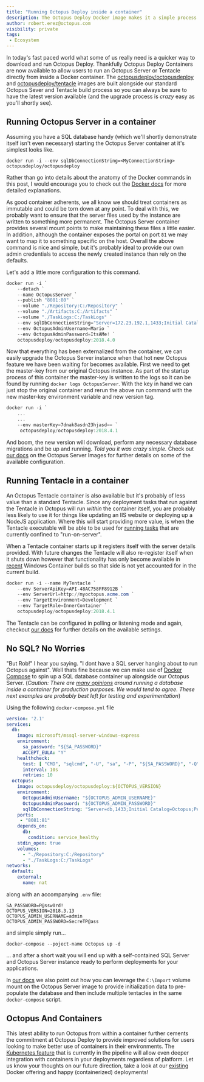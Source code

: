```yaml
---
title: "Running Octopus Deploy inside a container"
description: The Octopus Deploy Docker image makes it a simple process to provision a new Octopus Server instance.
author: robert.erez@octopus.com
visibility: private
tags:
 - Ecosystem
---
```


In today's fast paced world what some of us really need is a quicker way to download and run Octopus Deploy. Thankfully Octopus Deploy Containers are now available to allow users to run an Octopus Server or Tentacle directly from inside a Docker container.
The [octopusdeploy/octopusdeploy](https://hub.docker.com/r/octopusdeploy/octopusdeploy/) and [octopusdeploy/tentacle](https://hub.docker.com/r/octopusdeploy/tentacle/) images are built alongside our standard Octopus Sever and Tentacle build process so you can always be sure to have the latest version available (and the upgrade process is _crazy_ easy as you'll shortly see).

## Running Octopus Server in a container

Assuming you have a SQL database handy (which we'll shortly demonstrate itself isn't even necessary) starting the Octopus Server container at it's simplest looks like.

```shell
docker run -i --env sqlDbConnectionString=<MyConnectionString> octopusdeploy/octopusdeploy
```

Rather than go into details about the anatomy of the Docker commands in this post, I would encourage you to check out the [Docker docs](https://docs.docker.com/engine/reference/run/) for more detailed explanations.

As good container adherents, we all know we should treat containers as immutable and could be torn down at any point. To deal with this, we probably want to ensure that the server files used by the instance are written to something more permanent. The Octopus Server container provides several mount points to make maintaining these files a little easier. In addition, although the container exposes the portal on port `81` we may want to map it to something specific on the host. Overall the above command is nice and simple, but it's probably ideal to provide our own admin credentials to access the newly created instance than rely on the defaults. 

Let's add a little more configuration to this command.

```PowerShell
docker run -i `
    --detach `
    --name OctopusServer `
    --publish "8081:80" `
    --volume "./Repository:C:/Repository" `
    --volume "./Artifacts:C:/Artifacts" `
    --volume "./TaskLogs:C:/TaskLogs" `
    --env sqlDbConnectionString="Server=172.23.192.1,1433;Initial Catalog=Octopus;Persist Security Info=False;User ID=sa;Password=P@ssw0rd;MultipleActiveResultSets=False;Connection Timeout=30;" `
    --env OctopusAdminUsername=Mario `
    --env OctopusAdminPassword=ItsAMe! `
    octopusdeploy/octopusdeploy:2018.4.0
```

Now that everything has been externalized from the container, we can easily upgrade the Octopus Server instance when that hot new Octopus feature we have been waiting for becomes available. First we need to get the master-key from our original Octopus instance. As part of the startup process of this container the master-key is written to the logs so it can be found by running `docker logs OctopusServer`. With the key in hand we can just stop the original container and rerun the above run command with the new master-key environment variable and new version tag.

```PowerShell
docker run -i `
    ...
    ...
    --env masterKey=7dnak8asdn23hjasd== `
     octopusdeploy/octopusdeploy:2018.4.1
```

And boom, the new version will download, perform any necessary database migrations and be up and running. _Told you it was crazy simple._ Check out [our docs](https://octopus.com/docs/installation/octopus-in-container/octopus-server-container) on the Octopus Server Images for further details on some of the available configuration.

## Running Tentacle in a container
An Octopus Tentacle container is also available but it's probably of less value than a standard Tentacle. Since any deployment tasks that run against the Tentacle in Octopus will run _within_ the container itself, you are probably less likely to use it for things like updating an IIS website or deploying up a NodeJS application. Where this will start providing more value, is when the Tentacle executable will be able to be used for [running tasks](https://github.com/OctopusDeploy/Specs/blob/master/Workers/index.md) that are currently confined to "run-on-server".

When a Tentacle container starts up it registers itself with the server details provided. With future changes the Tentacle will also re-register itself when it shuts down however that functionality has only become available in [recent](https://github.com/moby/moby/issues/25982) Windows Container builds so that side is not yet accounted for in the current build.

```PowerShell
docker run -i --name MyTentacle `
    --env ServerApiKey=API-48AC758FF8912B `
    --env ServerUrl=http://myoctopus.acme.com `
    --env TargetEnvironment=Development `
    --env TargetRole=InnerContainer `
    octopusdeploy/octopusdeploy:2018.4.1
```

The Tentacle can be configured in polling or listening mode and again, checkout [our docs](https://octopus.com/docs/installation/octopus-in-container/octopus-tentacle-container) for further details on the available settings.

## No SQL? No Worries
"But Rob!" I hear you saying. "I dont have a SQL server hanging about to run Octopus against". Well thats fine because we can make use of [Docker Compose](https://docs.docker.com/compose/overview/) to spin up a SQL database container up alongside our Octopus Server. (_Caution: There are [many opinions](http://patrobinson.github.io/2016/11/07/thou-shalt-not-run-a-database-inside-a-container/) around running a database inside a container for production purposes. We would tend to agree. These next examples are probably best left for testing and experimentation_)

Using the following `docker-compose.yml` file

```YAML
version: '2.1'
services:
  db:
    image: microsoft/mssql-server-windows-express
    environment:
      sa_password: "${SA_PASSWORD}"
      ACCEPT_EULA: "Y"
    healthcheck:
      test: [ "CMD", "sqlcmd", "-U", "sa", "-P", "${SA_PASSWORD}", "-Q", "select 1" ]
      interval: 10s
      retries: 10
  octopus:
    image: octopusdeploy/octopusdeploy:${OCTOPUS_VERSION}
    environment:
      OctopusAdminUsername: "${OCTOPUS_ADMIN_USERNAME}"
      OctopusAdminPassword: "${OCTOPUS_ADMIN_PASSWORD}"
      sqlDbConnectionString: "Server=db,1433;Initial Catalog=Octopus;Persist Security Info=False;User ID=sa;Password=${SA_PASSWORD};MultipleActiveResultSets=False;Connection Timeout=30;"
    ports:
     - "8081:81"
    depends_on:
      db:
        condition: service_healthy
    stdin_open: true
    volumes:
      - "./Repository:C:/Repository"
      - "./TaskLogs:C:/TaskLogs"
networks:
  default:
    external:
      name: nat
```

along with an accompanying `.env` file:

```
SA_PASSWORD=P@ssw0rd!
OCTOPUS_VERSION=2018.3.13
OCTOPUS_ADMIN_USERNAME=admin
OCTOPUS_ADMIN_PASSWORD=SecreTP@ass
```

and simple simply run...

```shell
docker-compose --poject-name Octopus up -d
```

... and after a short wait you will end up with a self-contained SQL Server and Octopus Server instance ready to perform deployments for your applications.

In [our docs](https://octopus.com/docs/installation/octopus-in-container/docker-compose#octopus-server-and-tentacle) we also point out how you can leverage the `C:\Import` volume mount on the Octopus Server image to provide initialization data to pre-populate the database and then include multiple tentacles in the same `docker-compose` script.

## Octopus And Containers
This latest ability to run Octopus from within a container further cements the commitment at Octopus Deploy to provide improved solutions for users looking to make better use of containers in their environments. The [Kubernetes feature](https://octopus.com/blog/kubernetes-rfc) that is currently in the pipeline will allow even deeper integration with containers in your deployments regardless of platform. Let us know your thoughts on our future direction, take a look at our [existing](https://octopus.com/docs/deploying-applications/docker-containers) Docker offering and happy (containerized) deployments!